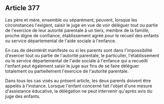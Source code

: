 Article 377
----
Les père et mère, ensemble ou séparément, peuvent, lorsque les circonstances
l'exigent, saisir le juge en vue de voir déléguer tout ou partie de l'exercice
de leur autorité parentale à un tiers, membre de la famille, proche digne de
confiance, établissement agréé pour le recueil des enfants ou service
départemental de l'aide sociale à l'enfance.

En cas de désintérêt manifeste ou si les parents sont dans l'impossibilité
d'exercer tout ou partie de l'autorité parentale, le particulier,
l'établissement ou le service départemental de l'aide sociale à l'enfance qui a
recueilli l'enfant peut également saisir le juge aux fins de se faire déléguer
totalement ou partiellement l'exercice de l'autorité parentale.

Dans tous les cas visés au présent article, les deux parents doivent être
appelés à l'instance. Lorsque l'enfant concerné fait l'objet d'une mesure
d'assistance éducative, la délégation ne peut intervenir qu'après avis du juge
des enfants.
